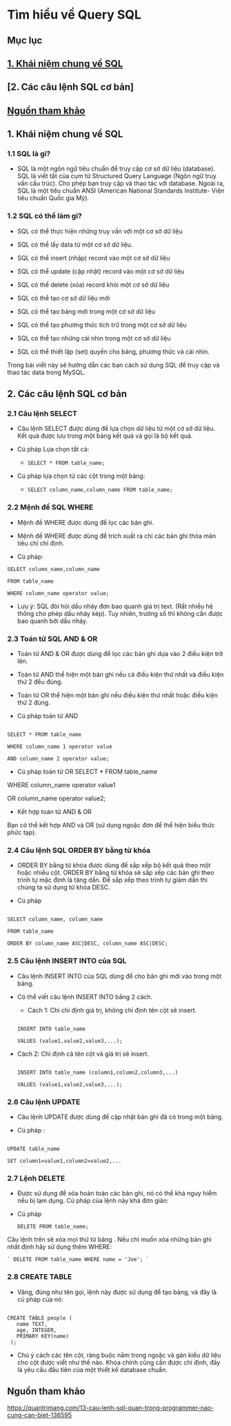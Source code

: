 # Tìm hiểu về Query SQL

## Mục lục

## [1. Khái niệm chung về SQL]()

## [2. Các câu lệnh SQL cơ bản]

## [ Nguồn tham khảo]()

## 1. Khái niệm chung về SQL

### 1.1 SQL là gì?

- SQL là một ngôn ngữ tiêu chuẩn để truy cập cơ sở dữ liệu (database). SQL là viết tắt của cụm từ Structured Query Language (Ngôn ngữ truy vấn cấu trúc). Cho phép bạn truy cập và thao tác với database. Ngoài ra, SQL là một tiêu chuẩn ANSI (American National Standards Institute- Viện tiêu chuẩn Quốc gia Mỹ).

### 1.2 SQL có thể làm gì?

- SQL có thể thực hiện những truy vấn với một cơ sở dữ liệu

- SQL có thể lấy data từ một cơ sở dữ liệu.

- SQL có thể insert (nhập) record vào một cơ sở dữ liệu

- SQL có thể update (cập nhật) record vào một cơ sở dữ liệu

- SQL có thể delete (xóa) record khỏi một cơ sở dữ liệu

- SQL có thể tạo cơ sở dữ liệu mới

- SQL có thể tạo bảng mới trong một cơ sở dữ liệu

- SQL có thể tạo phương thức tích trữ trong một cơ sở dữ liệu

- SQL có thể tạo những cái nhìn trong một cơ sở dữ liệu

- SQL có thể thiết lập (set) quyền cho bảng, phương thức và cái nhìn.

Trong bài viết này sẽ hướng dẫn các bạn cách sử dụng SQL để truy cập và thao tác data trong MySQL.

## 2. Các câu lệnh SQL cơ bản

### 2.1 Câu lệnh SELECT

- Câu lệnh SELECT được dùng để lựa chọn dữ liệu từ một cơ sở dữ liệu. Kết quả được lưu trong một bảng kết quả và gọi là bộ kết quả.

- Cú pháp Lựa chọn tất cả: 

    - ` SELECT * FROM table_name; `

- Cú pháp lựa chọn từ các cột trong một bảng:

    - ` SELECT column_name,column_name FROM table_name; `

### 2.2 Mệnh đề SQL WHERE

- Mệnh đề WHERE được dùng để lọc các bản ghi.

- Mệnh đề WHERE được dùng để trích xuất ra chỉ các bản ghi thỏa mãn tiêu chí chỉ định.

- Cú pháp:

``` 
SELECT column_name,column_name

FROM table_name

WHERE column_name operator value;

```
- Lưu ý: SQL đòi hỏi dấu nháy đơn bao quanh giá trị text. (Rất nhiều hệ thống cho phép dấu nháy kép). Tuy nhiên, trường số thì không cần được bao quanh bởi dấu nháy.

### 2.3 Toán tử SQL AND & OR

- Toán tử AND & OR được dùng để lọc các bản ghi dựa vào 2 điều kiện trở lên.

- Toán tử AND thể hiện một bản ghi nếu cả điều kiện thứ nhất và điều kiện thứ 2 đều đúng.

- Toán tử OR thể hiện một bản ghi nếu điều kiện thứ nhất hoặc điều kiện thứ 2 đúng.

- Cú pháp toán tử AND

```

SELECT * FROM table_name

WHERE column_name 1 operator value

AND column_name 2 operator value;

```
- Cú pháp toán tử OR
SELECT * FROM table_name

WHERE column_name operator value1

OR column_name operator value2;

- Kết hợp toán tử AND & OR

Bạn có thể kết hợp AND và OR (sử dụng ngoặc đơn để thể hiện biểu thức phức tạp).

### 2.4 Câu lệnh SQL ORDER BY bằng từ khóa

- ORDER BY bằng từ khóa được dùng để sắp xếp bộ kết quả theo một hoặc nhiều cột. ORDER BY bằng từ khóa sẽ sắp xếp các bản ghi theo trình tự mặc định là tăng dần. Để sắp xếp theo trình tự giảm dần thì chúng ta sử dụng từ khóa DESC.

- Cú pháp

```

SELECT column_name, column_name

FROM table_name

ORDER BY column_name ASC|DESC, column_name ASC|DESC;

```
### 2.5 Câu lệnh INSERT INTO của SQL

- Câu lệnh INSERT INTO của SQL dùng để cho bản ghi mới vào trong một bảng.

- Có thể viết câu lệnh INSERT INTO bằng 2 cách.

    - Cách 1: Chỉ chỉ định giá trị, không chỉ định tên cột sẽ insert.

    ```

    INSERT INTO table_name

    VALUES (value1,value2,value3,...);

    ```
- Cách 2: Chỉ định cả tên cột và giá trị sẽ insert.


    ```

    INSERT INTO table_name (column1,column2,column3,...)

    VALUES (value1,value2,value3,...);

    ```

### 2.6 Câu lệnh UPDATE

- Câu lệnh UPDATE được dùng để cập nhật bản ghi đã có trong một bảng.

- Cú pháp :

```

UPDATE table_name

SET column1=value1,column2=value2,...

```

### 2.7 Lệnh DELETE 

- Được sử dụng để xóa hoàn toàn các bản ghi, nó có thể khá nguy hiểm nếu bị lạm dụng. Cú pháp của lệnh này khá đơn giản:

- Cú pháp

    ` DELETE FROM table_name; `

Câu lệnh trên sẽ xóa mọi thứ từ bảng . Nếu chỉ muốn xóa những bản ghi nhất định hãy sử dụng thêm WHERE:

    ` DELETE FROM table_name WHERE name = 'Joe'; `

### 2.8 CREATE TABLE

- Vâng, đúng như tên gọi, lệnh này được sử dụng để tạo bảng, và đây là cú pháp của nó:

```

CREATE TABLE people (
   name TEXT,
   age, INTEGER,
   PRIMARY KEY(name)
 );

```

- Chú ý cách các tên cột, ràng buộc nằm trong ngoặc và gán kiểu dữ liệu cho cột được viết như thế nào. Khóa chính cũng cần được chỉ định, đây là yêu cầu đầu tiên của một thiết kế database chuẩn.

## Nguồn tham khảo

https://quantrimang.com/13-cau-lenh-sql-quan-trong-programmer-nao-cung-can-biet-136595

